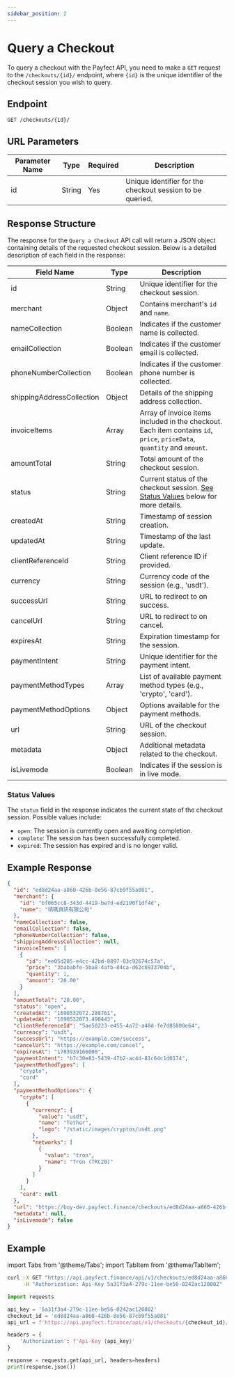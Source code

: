 ```yaml
---
sidebar_position: 2
---
```


# Query a Checkout

To query a checkout with the Payfect API, you need to make a `GET` request to the `/checkouts/{id}/` endpoint, where `{id}` is the unique identifier of the checkout session you wish to query.

## Endpoint

`GET /checkouts/{id}/`

## URL Parameters

| Parameter Name | Type   | Required | Description                  |
|----------------|--------|----------|------------------------------|
| id             | String | Yes      | Unique identifier for the checkout session to be queried. |

## Response Structure

The response for the `Query a Checkout` API call will return a JSON object containing details of the requested checkout session. Below is a detailed description of each field in the response:

| Field Name                   | Type    | Description |
|------------------------------|---------|-------------|
| id                           | String  | Unique identifier for the checkout session. |
| merchant                     | Object  | Contains merchant's `id` and `name`. |
| nameCollection               | Boolean | Indicates if the customer name is collected. |
| emailCollection              | Boolean | Indicates if the customer email is collected. |
| phoneNumberCollection        | Boolean | Indicates if the customer phone number is collected. |
| shippingAddressCollection    | Object  | Details of the shipping address collection. |
| invoiceItems                 | Array   | Array of invoice items included in the checkout. Each item contains `id`, `price`, `priceData`, `quantity` and `amount`. |
| amountTotal                  | String  | Total amount of the checkout session. |
| status                       | String  | Current status of the checkout session. [See Status Values](#status-values) below for more details. |
| createdAt                    | String  | Timestamp of session creation. |
| updatedAt                    | String  | Timestamp of the last update. |
| clientReferenceId            | String  | Client reference ID if provided. |
| currency                     | String  | Currency code of the session (e.g., 'usdt'). |
| successUrl                   | String  | URL to redirect to on success. |
| cancelUrl                    | String  | URL to redirect to on cancel. |
| expiresAt                    | String  | Expiration timestamp for the session. |
| paymentIntent                | String  | Unique identifier for the payment intent. |
| paymentMethodTypes           | Array   | List of available payment method types (e.g., 'crypto', 'card'). |
| paymentMethodOptions         | Object  | Options available for the payment methods. |
| url                          | String  | URL of the checkout session. |
| metadata                     | Object  | Additional metadata related to the checkout. |
| isLivemode                   | Boolean | Indicates if the session is in live mode. |

<a id="status-values"></a>

### Status Values

The `status` field in the response indicates the current state of the checkout session. Possible values include:

- `open`: The session is currently open and awaiting completion.
- `complete`: The session has been successfully completed.
- `expired`: The session has expired and is no longer valid.

## Example Response

```json
{
  "id": "ed8d24aa-a860-426b-8e56-87cb9f55a081",
  "merchant": {
    "id": "bf065cc8-343d-4419-be7d-ed2190f1df4d",
    "name": "頑碼資訊有限公司"
  },
  "nameCollection": false,
  "emailCollection": false,
  "phoneNumberCollection": false,
  "shippingAddressCollection": null,
  "invoiceItems": [
    {
      "id": "ee05d205-e4cc-42bd-8897-03c92674c57a",
      "price": "3bababfe-5ba8-4afb-84ca-d62c6933704b",
      "quantity": 1,
      "amount": "20.00"
    }
  ],
  "amountTotal": "20.00",
  "status": "open",
  "createdAt": "1690532072.288761",
  "updatedAt": "1690532073.498443",
  "clientReferenceId": "5ae50223-e455-4a72-a48d-fe7d85800e64",
  "currency": "usdt",
  "successUrl": "https://example.com/success",
  "cancelUrl": "https://example.com/cancel",
  "expiresAt": "1703939166000",
  "paymentIntent": "b7c30e83-5439-47b2-ac4d-81c64c1d0174",
  "paymentMethodTypes": [
    "crypto",
    "card"
  ],
  "paymentMethodOptions": {
    "crypto": [
      {
        "currency": {
          "value": "usdt",
          "name": "Tether",
          "logo": "/static/images/cryptos/usdt.png"
        },
        "networks": [
          {
            "value": "tron",
            "name": "Tron (TRC20)"
          }
        ]
      }
    ],
    "card": null
  },
  "url": "https://buy-dev.payfect.finance/checkouts/ed8d24aa-a860-426b-8e56-87cb9f55a081",
  "metadata": null,
  "isLivemode": false
}
```

## Example

import Tabs from '@theme/Tabs';
import TabItem from '@theme/TabItem';

<Tabs>

  <TabItem value="curl" label="CURL" default>

```bash
curl -X GET "https://api.payfect.finance/api/v1/checkouts/ed8d24aa-a860-426b-8e56-87cb9f55a081/" \
     -H "Authorization: Api-Key 5a31f3a4-279c-11ee-be56-0242ac120002"
```
  </TabItem>

  <TabItem value="python" label="Python">

```python
import requests

api_key = '5a31f3a4-279c-11ee-be56-0242ac120002'
checkout_id = 'ed8d24aa-a860-426b-8e56-87cb9f55a081'
api_url = f'https://api.payfect.finance/api/v1/checkouts/{checkout_id}/'

headers = {
    'Authorization': f'Api-Key {api_key}'
}

response = requests.get(api_url, headers=headers)
print(response.json())
```

  </TabItem>

</Tabs>
